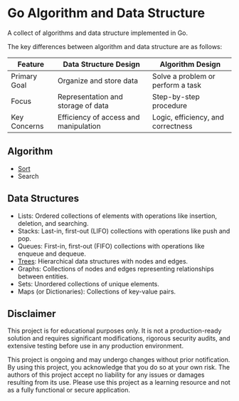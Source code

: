 # Go Algorithm and Data Structure

A collect of algorithms and data structure implemented in Go.

The key differences between algorithm and data structure are as follows:

| Feature | Data Structure Design | Algorithm Design |
|---|---|---|
| Primary Goal | Organize and store data | Solve a problem or perform a task |
| Focus | Representation and storage of data | Step-by-step procedure |
| Key Concerns | Efficiency of access and manipulation | Logic, efficiency, and correctness |

## Algorithm

* [Sort](./sort/doc.md)
* Search

## Data Structures

* Lists: Ordered collections of elements with operations like insertion, deletion, and searching.
* Stacks: Last-in, first-out (LIFO) collections with operations like push and pop.
* Queues: First-in, first-out (FIFO) collections with operations like enqueue and dequeue.
* [Trees](./tree/doc.md): Hierarchical data structures with nodes and edges.
* Graphs: Collections of nodes and edges representing relationships between entities.
* Sets: Unordered collections of unique elements.
* Maps (or Dictionaries): Collections of key-value pairs.

## Disclaimer

This project is for educational purposes only. It is not a production-ready solution and requires significant modifications, rigorous security audits, and extensive testing before use in any production environment.

This project is ongoing and may undergo changes without prior notification. By using this project, you acknowledge that you do so at your own risk. The authors of this project accept no liability for any issues or damages resulting from its use. Please use this project as a learning resource and not as a fully functional or secure application.